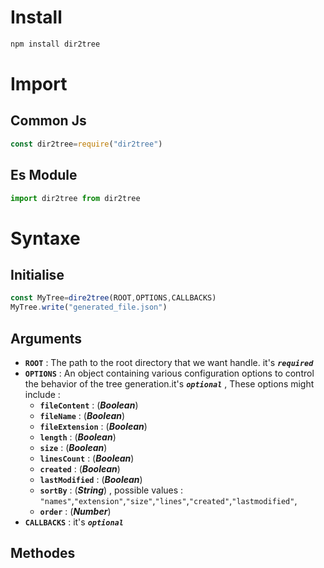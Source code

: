 # Install
```bash
npm install dir2tree
```
# Import
## Common Js
```js
const dir2tree=require("dir2tree")
```
## Es Module
```js
import dir2tree from dir2tree
```
# Syntaxe
## Initialise
```js
const MyTree=dire2tree(ROOT,OPTIONS,CALLBACKS)
MyTree.write("generated_file.json")
```
## Arguments
- **`ROOT`** : The path to the root directory that we want handle. it's ***`required`***
- **`OPTIONS`** : An object containing various configuration options to control the behavior of the tree generation.it's ***`optional`*** , These options might include :
  - **`fileContent`** : (***Boolean***)
  - **`fileName`** : (***Boolean***)
  - **`fileExtension`** : (***Boolean***)
  - **`length`** : (***Boolean***)
  - **`size`** : (***Boolean***)
  - **`linesCount`** : (***Boolean***)
  - **`created`** : (***Boolean***)
  - **`lastModified`** : (***Boolean***)
  - **`sortBy`** : (***String***) , possible values : `"names"`,`"extension"`,`"size"`,`"lines"`,`"created"`,`"lastmodified"`,
  - **`order`** : (***Number***)
- **`CALLBACKS`** : it's ***`optional`***
## Methodes
